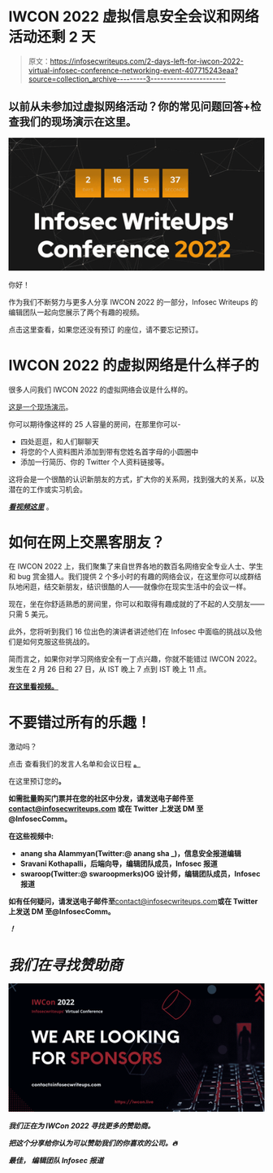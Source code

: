 # IWCON 2022 虚拟信息安全会议和网络活动还剩 2 天

> 原文：<https://infosecwriteups.com/2-days-left-for-iwcon-2022-virtual-infosec-conference-networking-event-407715243eaa?source=collection_archive---------3----------------------->

## 以前从未参加过虚拟网络活动？你的常见问题回答+检查我们的现场演示在这里。

![](img/22cac79006166ab800201021ae712600.png)

你好！

作为我们不断努力与更多人分享 IWCON 2022 的一部分，Infosec Writeups 的编辑团队一起向您展示了两个有趣的视频。

点击这里查看，如果您还没有预订 的座位，请不要忘记预订。

# IWCON 2022 的虚拟网络是什么样子的

很多人问我们 IWCON 2022 的虚拟网络会议是什么样的。

[这是一个现场演示](https://www.youtube.com/watch?v=fqJ7T1fW3zU)。

你可以期待像这样的 25 人容量的房间，在那里你可以-

*   四处逛逛，和人们聊聊天
*   将您的个人资料图片添加到带有您姓名首字母的小圆圈中
*   添加一行简历、你的 Twitter 个人资料链接等。

这将会是一个很酷的认识新朋友的方式，扩大你的关系网，找到强大的关系，以及潜在的工作或实习机会。

[***看视频这里***](https://www.youtube.com/watch?v=fqJ7T1fW3zU) 。

# 如何在网上交黑客朋友？

在 IWCON 2022 上，我们聚集了来自世界各地的数百名网络安全专业人士、学生和 bug 赏金猎人。我们提供 2 个多小时的有趣的网络会议，在这里你可以成群结队地闲逛，结交新朋友，结识很酷的人——就像你在现实生活中的会议一样。

现在，坐在你舒适熟悉的房间里，你可以和取得有趣成就的了不起的人交朋友——只需 5 美元。

此外，您将听到我们 16 位出色的演讲者讲述他们在 Infosec 中面临的挑战以及他们是如何克服这些挑战的。

简而言之，如果你对学习网络安全有一丁点兴趣，你就不能错过 IWCON 2022。发生在 2 月 26 日和 27 日，从 IST 晚上 7 点到 IST 晚上 11 点。

[**在这里看视频。**](https://youtu.be/_aIZnLzseOs)

# 不要错过所有的乐趣！

激动吗？

点击 查看我们的发言人名单和会议日程 [**。**](https://iwcon.live/)

在这里预订您的[](https://razorpay.com/payment-button/pl_IkurresccCErYp/view)**。**

**如需批量购买门票并在您的社区中分发，请发送电子邮件至 contact@infosecwriteups.com 或在 Twitter 上发送 DM 至@InfosecComm。**

**在这些视频中:**

*   **anang sha Alammyan(Twitter:@ anang sha _)，信息安全报道编辑**
*   **Sravani Kothapalli，后端向导，编辑团队成员，Infosec 报道**
*   **swaroop(Twitter:@ swaroopmerks)OG 设计师，编辑团队成员，Infosec 报道**

**如有任何疑问，请发送电子邮件至**contact@infosecwriteups.com**或在 Twitter 上发送 DM 至@InfosecComm。**

**[](https://razorpay.com/payment-button/pl_IkurresccCErYp/view)*！***

# ***我们在寻找赞助商***

***![](img/ef9973f7c8f202c4167a7dbea94bd936.png)***

***我们正在为 IWCon 2022 寻找更多的赞助商。***

***把这个分享给你认为可以赞助我们的你喜欢的公司。🔥***

***最佳，
编辑团队
Infosec 报道***